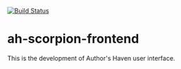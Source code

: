 <!-- README file -->

[![Build Status](https://travis-ci.org/andela/ah-scorpion-frontend.svg?branch=develop)](https://travis-ci.org/andela/ah-scorpion-frontend)

# ah-scorpion-frontend

This is the development of Author's Haven user interface.
